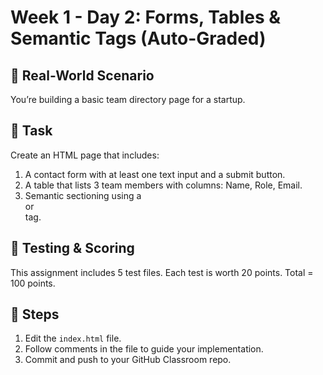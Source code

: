 # Week 1 - Day 2: Forms, Tables & Semantic Tags (Auto-Graded)

## 🧠 Real-World Scenario
You’re building a basic team directory page for a startup.

## 🎯 Task
Create an HTML page that includes:
1. A contact form with at least one text input and a submit button.
2. A table that lists 3 team members with columns: Name, Role, Email.
3. Semantic sectioning using a <section> or <article> tag.

## 🧪 Testing & Scoring
This assignment includes 5 test files. Each test is worth 20 points. Total = 100 points.

## 🚀 Steps
1. Edit the `index.html` file.
2. Follow comments in the file to guide your implementation.
3. Commit and push to your GitHub Classroom repo.
